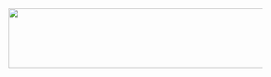 <a href="https://github.com/devxb/gitanimals">
  <img src="https://render.gitanimals.org/lines/dancing4am?pet-id=1" width="1000" height="120"/>
</a>
